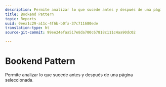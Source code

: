 ```yaml
---
description: Permite analizar lo que sucede antes y después de una página seleccionada.
title: Bookend Pattern
topic: Reports
uuid: 0eea1c29-a11c-4f6b-b0fa-37c711680ede
translation-type: ht
source-git-commit: 99ee24efaa517e8da700c67818c111c4aa90dc02

---
```



# Bookend Pattern

Permite analizar lo que sucede antes y después de una página seleccionada.

